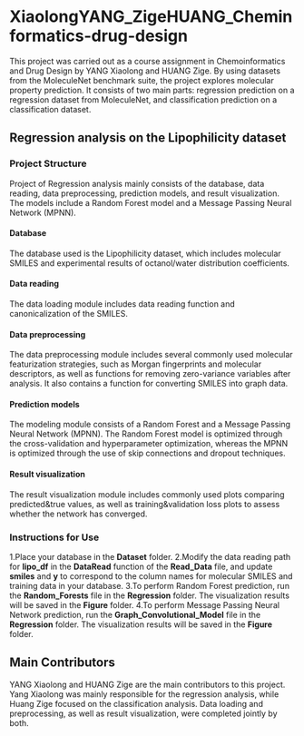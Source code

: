 # XiaolongYANG_ZigeHUANG_Cheminformatics-drug-design
This project was carried out as a course assignment in Chemoinformatics and Drug Design by YANG Xiaolong and HUANG Zige. By using datasets from the MoleculeNet benchmark suite, the project explores molecular property prediction. It consists of two main parts: regression prediction on a regression dataset from MoleculeNet, and classification prediction on a classification dataset.

## Regression analysis on the Lipophilicity dataset
### Project Structure
Project of Regression analysis mainly consists of the database, data reading, data preprocessing, prediction models, and result visualization. The models include a Random Forest model and a Message Passing Neural Network (MPNN).
#### Database
The database used is the Lipophilicity dataset, which includes molecular SMILES and experimental results of octanol/water distribution coefficients.
#### Data reading
The data loading module includes data reading function and canonicalization of the SMILES.
#### Data preprocessing
The data preprocessing module includes several commonly used molecular featurization strategies, such as Morgan fingerprints and molecular descriptors, as well as functions for removing zero-variance variables after analysis. It also contains a function for converting SMILES into graph data.
#### Prediction models
The modeling module consists of a Random Forest and a Message Passing Neural Network (MPNN). The Random Forest model is optimized through the cross-validation and hyperparameter optimization, whereas the MPNN is optimized through the use of skip connections and dropout techniques.
#### Result visualization
The result visualization module includes commonly used plots comparing predicted&true values, as well as training&validation loss plots to assess whether the network has converged.

### Instructions for Use
1.Place your database in the **Dataset** folder.
2.Modify the data reading path for **lipo_df** in the **DataRead** function of the **Read_Data** file, and update **smiles** and **y** to correspond to the column names for molecular SMILES and training data in your database.
3.To perform Random Forest prediction, run the **Random_Forests** file in the **Regression** folder. The visualization results will be saved in the **Figure** folder.
4.To perform Message Passing Neural Network prediction, run the **Graph_Convolutional_Model** file in the **Regression** folder. The visualization results will be saved in the **Figure** folder.




## Main Contributors
YANG Xiaolong and HUANG Zige are the main contributors to this project. Yang Xiaolong was mainly responsible for the regression analysis, while Huang Zige focused on the classification analysis. Data loading and preprocessing, as well as result visualization, were completed jointly by both.